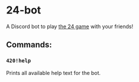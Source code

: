 # 24-bot

A Discord bot to play [the 24 game](https://en.wikipedia.org/wiki/24_(puzzle)) with your friends!

## Commands:

### `420!help`

Prints all available help text for the bot.
